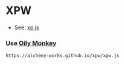 # XPW

- See: [xp.js](./src/xp.js)

### Use [Oily Monkey](https://github.com/alchemy-works/oily-monkey)

```
https://alchemy-works.github.io/xpw/xpw.js
```
